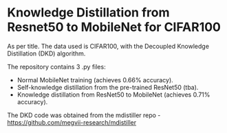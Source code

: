 # Knowledge Distillation from Resnet50 to MobileNet for CIFAR100

As per title. The data used is CIFAR100, with the Decoupled Knowledge Distillation (DKD) algorithm.

The repository contains 3 .py files:
- Normal MobileNet training (achieves 0.66% accuracy).
- Self-knowledge distillation from the pre-trained ResNet50 (tba).
- Knowledge distillation from ResNet50 to MobileNet (achieves 0.71% accuracy).

The DKD code was obtained from the mdistiller repo - https://github.com/megvii-research/mdistiller
